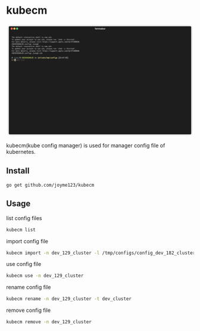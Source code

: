 # kubecm

![resource/term.gif](resource/term.gif)

kubecm(kube config manager) is used for manager config file of kubernetes.

## Install

```bash
go get github.com/joyme123/kubecm
```

## Usage


list config files
```bash
kubecm list
```

import config file
```bash
kubecm import -n dev_129_cluster -l /tmp/configs/config_dev_182_cluster
```

use config file
```bash
kubecm use -n dev_129_cluster
```

rename config file
```bash
kubecm rename -n dev_129_cluster -t dev_cluster
```

remove config file
```bash
kubecm remove -n dev_129_cluster
```